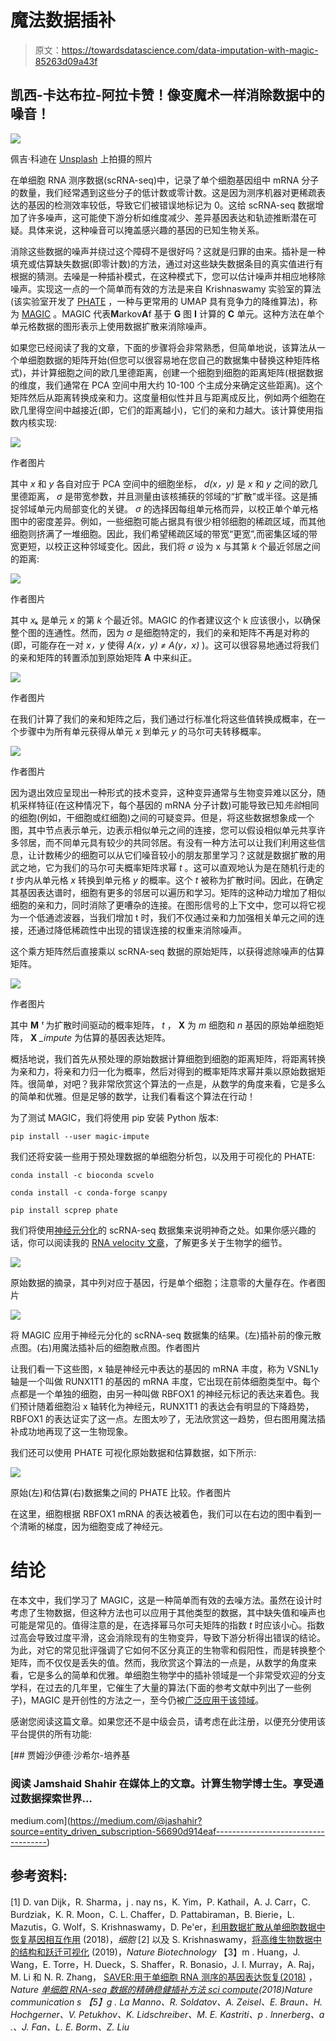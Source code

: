 # 魔法数据插补

> 原文：<https://towardsdatascience.com/data-imputation-with-magic-85263d09a43f>

## 凯西-卡达布拉-阿拉卡赞！像变魔术一样消除数据中的噪音！

![](img/fb2184f0388fac4c228db96848917284.png)

佩吉·科迪在 [Unsplash](https://unsplash.com/s/photos/magic?utm_source=unsplash&utm_medium=referral&utm_content=creditCopyText) 上拍摄的照片

在单细胞 RNA 测序数据(scRNA-seq)中，记录了单个细胞基因组中 mRNA 分子的数量，我们经常遇到这些分子的低计数或零计数。这是因为测序机器对更稀疏表达的基因的检测效率较低，导致它们被错误地标记为 0。这给 scRNA-seq 数据增加了许多噪声，这可能使下游分析如维度减少、差异基因表达和轨迹推断潜在可疑。具体来说，这种噪音可以掩盖感兴趣的基因的已知生物关系。

消除这些数据的噪声并绕过这个障碍不是很好吗？这就是归罪的由来。插补是一种填充或估算缺失数据(即零计数)的方法，通过对这些缺失数据条目的真实值进行有根据的猜测。去噪是一种插补模式，在这种模式下，您可以估计噪声并相应地移除噪声。实现这一点的一个简单而有效的方法是来自 Krishnaswamy 实验室的算法(该实验室开发了 [PHATE](https://www.nature.com/articles/s41587-019-0336-3) ，一种与更常用的 UMAP 具有竞争力的降维算法)，称为 [MAGIC](https://www.cell.com/cell/fulltext/S0092-8674(18)30724-4?_returnURL=https%3A%2F%2Flinkinghub.elsevier.com%2Fretrieve%2Fpii%2FS0092867418307244%3Fshowall%3Dtrue) 。MAGIC 代表**M**arkov**A**f 基于 **G** 图 **I** 计算的 **C** 单元。这种方法在单个单元格数据的图形表示上使用数据扩散来消除噪声。

如果您已经阅读了我的文章，下面的步骤将会非常熟悉，但简单地说，该算法从一个单细胞数据的矩阵开始(但您可以很容易地在您自己的数据集中替换这种矩阵格式)，并计算细胞之间的欧几里德距离，创建一个细胞到细胞的距离矩阵(根据数据的维度，我们通常在 PCA 空间中用大约 10-100 个主成分来确定这些距离)。这个矩阵然后从距离转换成亲和力。这度量相似性并且与距离成反比，例如两个细胞在欧几里得空间中越接近(即，它们的距离越小)，它们的亲和力越大。该计算使用指数内核实现:

![](img/718b5cba3ecebf94eec2a7ae706a5e13.png)

作者图片

其中 *x* 和 *y* 各自对应于 PCA 空间中的细胞坐标， *d(x，y)* 是 *x* 和 *y* 之间的欧几里德距离， *σ* 是带宽参数，并且测量由该核捕获的邻域的“扩散”或半径。这是捕捉邻域单元内局部变化的关键。 *σ* 的选择因每组单元格而异，以校正单个单元格图中的密度差异。例如，一些细胞可能占据具有很少相邻细胞的稀疏区域，而其他细胞则挤满了一堆细胞。因此，我们希望稀疏区域的带宽“更宽”,而密集区域的带宽更短，以校正这种邻域变化。因此，我们将 *σ* 设为 x 与其第 *k* 个最近邻居之间的距离:

![](img/2b179c9cd694ebec09591b1f8c73ac6e.png)

作者图片

其中 *xₖ* 是单元 *x* 的第 *k* 个最近邻。MAGIC 的作者建议这个 k 应该很小，以确保整个图的连通性。然而，因为 *σ* 是细胞特定的，我们的亲和矩阵不再是对称的(即，可能存在一对 *x，y* 使得 *A(x，y)* *≠ A(y，x)* )。这可以很容易地通过将我们的亲和矩阵的转置添加到原始矩阵 **A** 中来纠正。

![](img/ac6370f81143f953f51f1d1f92595a27.png)

作者图片

在我们计算了我们的亲和矩阵之后，我们通过行标准化将这些值转换成概率，在一个步骤中为所有单元获得从单元 *x* 到单元 *y* 的马尔可夫转移概率。

![](img/3570e4b5df5370b4f977408a629439b5.png)

作者图片

因为退出效应呈现出一种形式的技术变异，这种变异通常与生物变异难以区分，随机采样特征(在这种情况下，每个基因的 mRNA 分子计数)可能导致已知*先验*相同的细胞(例如，干细胞或红细胞)之间的可疑变异。但是，将这些数据想象成一个图，其中节点表示单元，边表示相似单元之间的连接，您可以假设相似单元共享许多邻居，而不同单元具有较少的共同邻居。有没有一种方法可以让我们利用这些信息，让计数稀少的细胞可以从它们噪音较小的朋友那里学习？这就是数据扩散的用武之地，它为我们的马尔可夫概率矩阵求幂 *t* 。这可以直观地认为是在随机行走的 *t* 步内从单元格 *x* 转换到单元格 *y* 的概率。这个 *t* 被称为扩散时间。因此，在确定其基因表达谱时，细胞有更多的邻居可以遍历和学习。矩阵的这种动力增加了相似细胞的亲和力，同时消除了更嘈杂的连接。在图形信号的上下文中，您可以将它视为一个低通滤波器，当我们增加 t 时，我们不仅通过亲和力加强相关单元之间的连接，还通过降低稀疏性中出现的错误连接的权重来消除噪声。

这个乘方矩阵然后直接乘以 scRNA-seq 数据的原始矩阵，以获得滤除噪声的估算矩阵。

![](img/e8eba9cc13a711db3831a425495ef6b9.png)

作者图片

其中 **M** *ᵗ* 为扩散时间驱动的概率矩阵， *t* ， **X** 为 *m* 细胞和 *n* 基因的原始单细胞矩阵， **X** *_impute* 为估算的基因表达矩阵。

概括地说，我们首先从预处理的原始数据计算细胞到细胞的距离矩阵，将距离转换为亲和力，将亲和力归一化为概率，然后对得到的概率矩阵求幂并乘以原始数据矩阵。很简单，对吧？我非常欣赏这个算法的一点是，从数学的角度来看，它是多么的简单和优雅。但是足够的数学，让我们看看这个算法在行动！

为了测试 MAGIC，我们将使用 pip 安装 Python 版本:

`pip install --user magic-impute`

我们还将安装一些用于预处理数据的单细胞分析包，以及用于可视化的 PHATE:

`conda install -c bioconda scvelo`

`conda install -c conda-forge scanpy`

`pip install scprep phate`

我们将使用[神经元分化](https://www.nature.com/articles/s41586-018-0414-6)的 scRNA-seq 数据集来说明神奇之处。如果你感兴趣的话，你可以阅读我的 [RNA velocity 文章](/rna-velocity-the-cells-internal-compass-cf8d75bb2f89)，了解更多关于生物学的细节。

![](img/4c447de4303bb5eeba59e7ccdff92dcb.png)

原始数据的摘录，其中列对应于基因，行是单个细胞；注意零的大量存在。作者图片

![](img/5d399f0a107316149e657197205bbea4.png)

将 MAGIC 应用于神经元分化的 scRNA-seq 数据集的结果。(左)插补前的像元散点图。(右)用魔法插补后的细胞散点图。作者图片

让我们看一下这些图，x 轴是神经元中表达的基因的 mRNA 丰度，称为 VSNL1y 轴是一个叫做 RUNX1T1 的基因的 mRNA 丰度，它出现在前体细胞类型中。每个点都是一个单独的细胞，由另一种叫做 RBFOX1 的神经元标记的表达来着色。我们预计随着细胞沿 x 轴转化为神经元，RUNX1T1 的表达会有明显的下降趋势，RBFOX1 的表达证实了这一点。左图太吵了，无法欣赏这一趋势，但右图用魔法插补成功地再现了这一生物现象。

我们还可以使用 PHATE 可视化原始数据和估算数据，如下所示:

![](img/4563b3f8e82a1163ade595fa2b6961e3.png)

原始(左)和估算(右)数据集之间的 PHATE 比较。作者图片

在这里，细胞根据 RBFOX1 mRNA 的表达被着色，我们可以在右边的图中看到一个清晰的梯度，因为细胞变成了神经元。

# 结论

在本文中，我们学习了 MAGIC，这是一种简单而有效的去噪方法。虽然在设计时考虑了生物数据，但这种方法也可以应用于其他类型的数据，其中缺失值和噪声也可能是常见的。值得注意的是，在选择幂马尔可夫矩阵的指数 *t* 时应该小心。指数过高会导致过度平滑，这会消除现有的生物变异，导致下游分析得出错误的结论。为此，对它的常见批评强调了它如何不区分真正的生物零和假阳性，而是转换整个矩阵，而不仅仅是丢失的值。然而，我欣赏这个算法的一点是，从数学的角度来看，它是多么的简单和优雅。单细胞生物学中的插补领域是一个非常受欢迎的分支学科，在过去的几年里，它催生了大量的算法(下面的参考文献中列出了一些例子)，MAGIC 是开创性的方法之一，至今仍被[广泛应用于该领域](https://scholar.google.com/scholar?cites=17010796872179619829&as_sdt=5,34&sciodt=0,34&hl=en)。

感谢您阅读这篇文章。如果您还不是中级会员，请考虑在此注册，以便充分使用该平台提供的所有功能:

[](https://medium.com/@jashahir?source=entity_driven_subscription-56690d914eaf------------------------------------) [## 贾姆沙伊德·沙希尔-培养基

### 阅读 Jamshaid Shahir 在媒体上的文章。计算生物学博士生。享受通过数据探索世界…

medium.com](https://medium.com/@jashahir?source=entity_driven_subscription-56690d914eaf------------------------------------) 

## 参考资料:

[1] D. van Dijk，R. Sharma，j . nay ns，K. Yim，P. Kathail，A. J. Carr，C. Burdziak，K. R. Moon，C. L. Chaffer，D. Pattabiraman，B. Bierie，L. Mazutis，G. Wolf，S. Krishnaswamy，D. Pe'er，[利用数据扩散从单细胞数据中恢复基因相互作用](https://www.cell.com/cell/fulltext/S0092-8674(18)30724-4) (2018)，*细胞*
[2] 以及 S. Krishnaswamy，[将高维生物数据中的结构和跃迁可视化](https://www.nature.com/articles/s41587-019-0336-3) (2019)，*Nature Biotechnology*
【3】m . Huang，J. Wang，E. Torre，H. Dueck，S. Shaffer，R. Bonasio，J. I. Murray，A. Raj，M. Li 和 N. R. Zhang， [SAVER:用于单细胞 RNA 测序的基因表达恢复(2018)](https://www.ncbi.nlm.nih.gov/pmc/articles/PMC6030502/) ， *Nature [单细胞 RNA-seq 数据的精确稳健插补方法 sci compute](https://www.nature.com/articles/s41467-018-03405-7)(2018)*Nature communication s*
【5】g . La Manno、R. Soldatov、A. Zeisel、E. Braun、H. Hochgerner、V. Petukhov、K. Lidschreiber、M. E. Kastriti、p . lnnerberg、a .、J. Fan、L. E. Borm、Z. Liu*